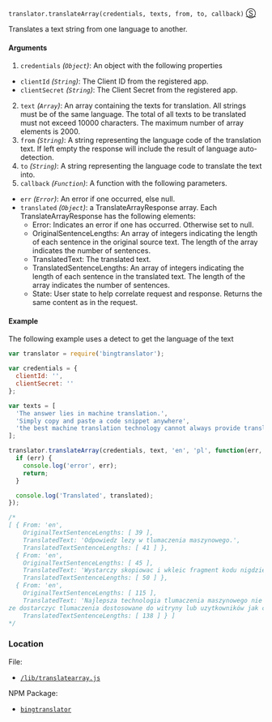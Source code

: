 `translator.translateArray(credentials, texts, from, to, callback)`
[&#x24C8;](https://github.com/mattpodwysocki/bingtranslator-node/blob/master/lib/translatearray.js "View in source")

Translates a text string from one language to another.

#### Arguments
1. `credentials` *(`Object`)*: An object with the following properties
  - `clientId` *(`String`)*: The Client ID from the registered app.
  - `clientSecret` *(`String`)*: The Client Secret from the registered app. 
2. `text` *(`Array`)*: An array containing the texts for translation. All strings must be of the same language. The total of all texts to be translated must not exceed 10000 characters. The maximum number of array elements is 2000.
3. `from` *(`String`)*: A string representing the language code of the translation text. If left empty the response will include the result of language auto-detection.
4. `to` *(`String`)*: A string representing the language code to translate the text into.
5. `callback` *(`Function`)*: A function with the following parameters.
  - `err` *(`Error`)*: An error if one occurred, else null.
  - `translated` *(`Object`)*: a TranslateArrayResponse array. Each TranslateArrayResponse has the following elements:
    - Error: Indicates an error if one has occurred. Otherwise set to null.
    - OriginalSentenceLengths: An array of integers indicating the length of each sentence in the original source text. The length of the array indicates the number of sentences.
    - TranslatedText: The translated text.
    - TranslatedSentenceLengths: An array of integers indicating the length of each sentence in the translated text. The length of the array indicates the number of sentences.
    - State: User state to help correlate request and response. Returns the same content as in the request.

#### Example 

The following example uses a detect to get the language of the text

```js
var translator = require('bingtranslator');

var credentials = {
  clientId: '',
  clientSecret: ''
};

var texts = [
  'The answer lies in machine translation.', 
  'Simply copy and paste a code snippet anywhere', 
  'the best machine translation technology cannot always provide translations tailored to a site or users like a human'
];

translator.translateArray(credentials, text, 'en', 'pl', function(err, translated) {
  if (err) {
    console.log('error', err);
    return;
  }

  console.log('Translated', translated);
});

/*
[ { From: 'en',
    OriginalTextSentenceLengths: [ 39 ],
    TranslatedText: 'Odpowiedz lezy w tlumaczenia maszynowego.',
    TranslatedTextSentenceLengths: [ 41 ] },
  { From: 'en',
    OriginalTextSentenceLengths: [ 45 ],
    TranslatedText: 'Wystarczy skopiowac i wkleic fragment kodu nigdzie',
    TranslatedTextSentenceLengths: [ 50 ] },
  { From: 'en',
    OriginalTextSentenceLengths: [ 115 ],
    TranslatedText: 'Najlepsza technologia tlumaczenia maszynowego nie zawsze mo
ze dostarczyc tlumaczenia dostosowane do witryny lub uzytkowników jak czlowieka',
    TranslatedTextSentenceLengths: [ 138 ] } ]
*/
```

### Location

File:
- [`/lib/translatearray.js`](https://github.com/mattpodwysocki/bingtranslator-node/blob/master/lib/translatearray.js)

NPM Package:
- [`bingtranslator`](https://preview.npmjs.com/package/bingtranslator)